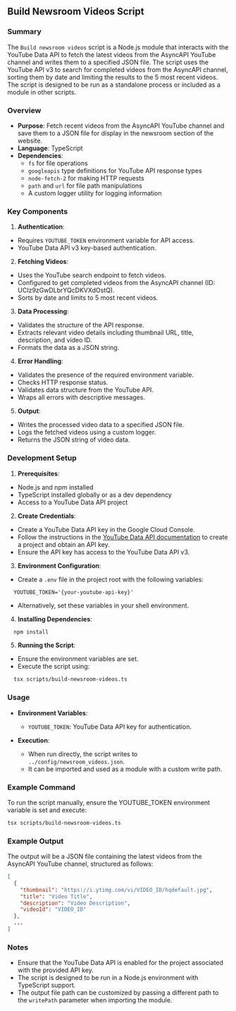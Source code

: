 ## Build Newsroom Videos Script

### Summary

The `Build newsroom videos` script is a Node.js module that interacts with the YouTube Data API to fetch the latest videos from the AsyncAPI YouTube channel and writes them to a specified JSON file. The script uses the YouTube API v3 to search for completed videos from the AsyncAPI channel, sorting them by date and limiting the results to the 5 most recent videos. 
The script is designed to be run as a standalone process or included as a module in other scripts.

### Overview

- **Purpose**: Fetch recent videos from the AsyncAPI YouTube channel and save them to a JSON file for display in the newsroom section of the website.
- **Language**: TypeScript
- **Dependencies**:
  - `fs` for file operations
  - `googleapis` type definitions for YouTube API response types
  - `node-fetch-2` for making HTTP requests
  - `path` and `url` for file path manipulations
  - A custom logger utility for logging information

### Key Components

1. **Authentication**:
  - Requires `YOUTUBE_TOKEN` environment variable for API access.
  - YouTube Data API v3 key-based authentication.

2. **Fetching Videos**:
  - Uses the YouTube search endpoint to fetch videos.
  - Configured to get completed videos from the AsyncAPI channel (ID: UCIz9zGwDLbrYQcDKVXdOstQ).
  - Sorts by date and limits to 5 most recent videos.

3. **Data Processing**:
  - Validates the structure of the API response.
  - Extracts relevant video details including thumbnail URL, title, description, and video ID.
  - Formats the data as a JSON string.

4. **Error Handling**:
  - Validates the presence of the required environment variable.
  - Checks HTTP response status.
  - Validates data structure from the YouTube API.
  - Wraps all errors with descriptive messages.

5. **Output**:
  - Writes the processed video data to a specified JSON file.
  - Logs the fetched videos using a custom logger.
  - Returns the JSON string of video data.

### Development Setup

1. **Prerequisites**:
  - Node.js and npm installed
  - TypeScript installed globally or as a dev dependency
  - Access to a YouTube Data API project

2. **Create Credentials**:
  - Create a YouTube Data API key in the Google Cloud Console.
  - Follow the instructions in the [YouTube Data API documentation](https://developers.google.com/youtube/v3/getting-started) to create a project and obtain an API key.
  - Ensure the API key has access to the YouTube Data API v3.

3. **Environment Configuration**:
  - Create a `.env` file in the project root with the following variables:
  ```
    YOUTUBE_TOKEN='{your-youtube-api-key}'
  ```
  - Alternatively, set these variables in your shell environment.

4. **Installing Dependencies**:
  ```bash
    npm install
  ```
5. **Running the Script**:
  - Ensure the environment variables are set.
  - Execute the script using:
  ```bash
    tsx scripts/build-newsroom-videos.ts
  ```

### Usage

- **Environment Variables**:
  - `YOUTUBE_TOKEN`: YouTube Data API key for authentication.

- **Execution**:
  - When run directly, the script writes to `../config/newsroom_videos.json`.
  - It can be imported and used as a module with a custom write path.

### Example Command

To run the script manually, ensure the YOUTUBE_TOKEN environment variable is set and execute:

```bash
tsx scripts/build-newsroom-videos.ts
```

### Example Output

The output will be a JSON file containing the latest videos from the AsyncAPI YouTube channel, structured as follows:

```json
[
  {
    "thumbnail": "https://i.ytimg.com/vi/VIDEO_ID/hqdefault.jpg",
    "title": "Video Title",
    "description": "Video Description",
    "videoId": "VIDEO_ID"
  },
  ...
]
```

### Notes

- Ensure that the YouTube Data API is enabled for the project associated with the provided API key.
- The script is designed to be run in a Node.js environment with TypeScript support.
- The output file path can be customized by passing a different path to the `writePath` parameter when importing the module.
